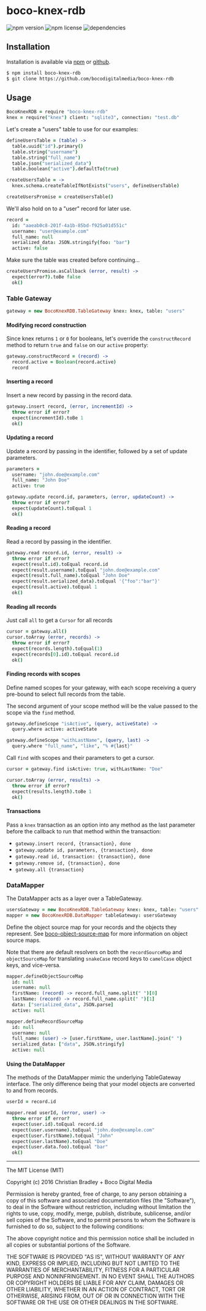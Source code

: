 # boco-knex-rdb

![npm version](https://img.shields.io/npm/v/boco-knex-rdb.svg)
![npm license](https://img.shields.io/npm/l/boco-knex-rdb.svg)
![dependencies](https://david-dm.org/bocodigitalmedia/boco-knex-rdb.png)

## Installation

Installation is available via [npm] or [github].

```bash
$ npm install boco-knex-rdb
$ git clone https://github.com/bocodigitalmedia/boco-knex-rdb
```

## Usage

```coffee
BocoKnexRDB = require "boco-knex-rdb"
knex = require("knex") client: "sqlite3", connection: "test.db"
```
Let's create a "users" table to use for our examples:

```coffee
defineUsersTable = (table) ->
  table.uuid("id").primary()
  table.string("username")
  table.string("full_name")
  table.json("serialized_data")
  table.boolean("active").defaultTo(true)

createUsersTable = ->
  knex.schema.createTableIfNotExists("users", defineUsersTable)

createUsersPromise = createUsersTable()
```

We'll also hold on to a "user" record for later use.

```coffee
record =
  id: "aaeab0c8-201f-4a1b-85bd-f925a01d551c"
  username: "user@example.com"
  full_name: null
  serialized_data: JSON.stringify(foo: "bar")
  active: false
```

Make sure the table was created before continuing...

```coffee
createUsersPromise.asCallback (error, result) ->
  expect(error?).toBe false
  ok()
```


### Table Gateway

```coffee
gateway = new BocoKnexRDB.TableGateway knex: knex, table: "users"
```

#### Modifying record construction

Since knex returns `1` or `0` for booleans, let's override the `constructRecord` method
to return `true` and `false` on our `active` property:

```coffee
gateway.constructRecord = (record) ->
  record.active = Boolean(record.active)
  record
```

#### Inserting a record

Insert a new record by passing in the record data.

```coffee
gateway.insert record, (error, incrementId) ->
  throw error if error?
  expect(incrementId).toBe 1
  ok()
```

#### Updating a record

Update a record by passing in the identifier, followed by a set of update parameters.

```coffee
parameters =
  username: "john.doe@example.com"
  full_name: "John Doe"
  active: true

gateway.update record.id, parameters, (error, updateCount) ->
  throw error if error?
  expect(updateCount).toEqual 1
  ok()
```

#### Reading a record

Read a record by passing in the identifier.

```coffee
gateway.read record.id, (error, result) ->
  throw error if error?
  expect(result.id).toEqual record.id
  expect(result.username).toEqual "john.doe@example.com"
  expect(result.full_name).toEqual "John Doe"
  expect(result.serialized_data).toEqual '{"foo":"bar"}'
  expect(result.active).toEqual 1
  ok()
```

#### Reading all records

Just call `all` to get a `Cursor` for all records

```coffee
cursor = gateway.all()
cursor.toArray (error, records) ->
  throw error if error?
  expect(records.length).toEqual(1)
  expect(records[0].id).toEqual record.id
  ok()
```

#### Finding records with scopes

Define named scopes for your gateway, with each scope
receiving a query pre-bound to select full records from the
table.

The second argument of your scope method will be the value passed
to the scope via the `find` method.

```coffee
gateway.defineScope "isActive", (query, activeState) ->
  query.where active: activeState

gateway.defineScope "withLastName", (query, last) ->
  query.where "full_name", "like", "% #{last}"
```

Call `find` with scopes and their parameters to get a cursor.

```coffee
cursor = gateway.find isActive: true, withLastName: "Doe"

cursor.toArray (error, results) ->
  throw error if error?
  expect(results.length).toBe 1
  ok()
```

#### Transactions

Pass a `knex` transaction as an option into any method as the last parameter
before the callback to run that method within the transaction:

* `gateway.insert record, {transaction}, done`
* `gateway.update id, parameters, {transaction}, done`
* `gateway.read id, transaction: {transaction}, done`
* `gateway.remove id, {transaction}, done`
* `gateway.all {transaction}`

### DataMapper

The DataMapper acts as a layer over a TableGateway.

```coffee
usersGateway = new BocoKnexRDB.TableGateway knex: knex, table: "users"
mapper = new BocoKnexRDB.DataMapper tableGateway: usersGateway
```

Define the object source map for your records and the objects they represent.
See [boco-object-source-map] for more information on object source maps.

Note that there are default resolvers on both the `recordSourceMap` and `objectSourceMap`
for translating `snakeCase` record keys to `camelCase` object keys, and vice-versa.

```coffee
mapper.defineObjectSourceMap
  id: null
  username: null
  firstName: (record) -> record.full_name.split(" ")[0]
  lastName: (record) -> record.full_name.split(" ")[1]
  data: ["serialized_data", JSON.parse]
  active: null

mapper.defineRecordSourceMap
  id: null
  username: null
  full_name: (user) -> [user.firstName, user.lastName].join(" ")
  serialized_data: ["data", JSON.stringify]
  active: null
```

#### Using the DataMapper

The methods of the DataMapper mimic the underlying TableGateway interface.
The only difference being that your model objects are converted to and from records.

```coffee
userId = record.id

mapper.read userId, (error, user) ->
  throw error if error?
  expect(user.id).toEqual record.id
  expect(user.username).toEqual "john.doe@example.com"
  expect(user.firstName).toEqual "John"
  expect(user.lastName).toEqual "Doe"
  expect(user.data.foo).toEqual "bar"
  ok()
```


[npm]: http://npmjs.org
[github]: http://www.github.com
[boco-object-source-map]: http://github.com/bocodigitalmedia/boco-object-source-map

---

The MIT License (MIT)

Copyright (c) 2016 Christian Bradley + Boco Digital Media

Permission is hereby granted, free of charge, to any person obtaining a copy
of this software and associated documentation files (the "Software"), to deal
in the Software without restriction, including without limitation the rights
to use, copy, modify, merge, publish, distribute, sublicense, and/or sell
copies of the Software, and to permit persons to whom the Software is
furnished to do so, subject to the following conditions:

The above copyright notice and this permission notice shall be included in all
copies or substantial portions of the Software.

THE SOFTWARE IS PROVIDED "AS IS", WITHOUT WARRANTY OF ANY KIND, EXPRESS OR
IMPLIED, INCLUDING BUT NOT LIMITED TO THE WARRANTIES OF MERCHANTABILITY,
FITNESS FOR A PARTICULAR PURPOSE AND NONINFRINGEMENT. IN NO EVENT SHALL THE
AUTHORS OR COPYRIGHT HOLDERS BE LIABLE FOR ANY CLAIM, DAMAGES OR OTHER
LIABILITY, WHETHER IN AN ACTION OF CONTRACT, TORT OR OTHERWISE, ARISING FROM,
OUT OF OR IN CONNECTION WITH THE SOFTWARE OR THE USE OR OTHER DEALINGS IN THE
SOFTWARE.
